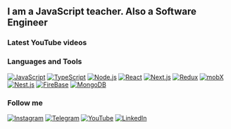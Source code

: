 <!-- [![Header](https://github.com/Qwerty-Night/Qwerty-Night/blob/main/assets/aman-pal-W58S3HDN5rM-unsplash.jpeg)](https://www.instagram.com/danilapanarin/) -->

## I am a JavaScript teacher. Also a Software Engineer

### Latest YouTube videos

<!-- YOUTUBE:START -->
<!-- YOUTUBE:END -->

### Languages and Tools

[![JavaScript](https://img.shields.io/badge/-JavaScript-141919?style=for-the-badge&logo=javascript)](https://www.javascript.com/)
[![TypeScript](https://img.shields.io/badge/-TypeScript-141919?style=for-the-badge&logo=TypeScript)](https://www.typescriptlang.org/)
[![Node.js](https://img.shields.io/badge/-Node.js-141919?style=for-the-badge&logo=Node.js)](https://nodejs.org/en/)
[![React](https://img.shields.io/badge/-React-141919?style=for-the-badge&logo=React)](https://reactjs.org/)
[![Next.js](https://img.shields.io/badge/-Next.js-141919?style=for-the-badge&logo=Next.js)](https://nextjs.org/)
[![Redux](https://img.shields.io/badge/-Redux-141919?style=for-the-badge&logo=Redux)](https://redux.js.org/)
[![mobX](https://img.shields.io/badge/-mobX-141919?style=for-the-badge&logo=mobX)](https://mobx.js.org/README.html)
[![Nest.js](https://img.shields.io/badge/-Nest.js-141919?style=for-the-badge&logo=Nest.js)](https://nestjs.com/)
[![FireBase](https://img.shields.io/badge/-FireBase-141919?style=for-the-badge&logo=FireBase)](https://firebase.google.com/)
[![MongoDB](https://img.shields.io/badge/-MongoDB-141919?style=for-the-badge&logo=MongoDB)](https://www.mongodb.com/)

### Follow me

[![Instagram](https://img.shields.io/badge/-Instagram-141919?style=for-the-badge&logo=Instagram)](https://www.instagram.com/danilapanarin/)
[![Telegram](https://img.shields.io/badge/-Telegram-141919?style=for-the-badge&logo=Telegram)](https://t.me/Apollo0)
[![YouTube](https://img.shields.io/badge/-YouTube-141919?style=for-the-badge&logo=YouTube)](https://www.youtube.com/channel/UC8BTVj_9AmXq4RynzgOx8jA)
[![LinkedIn](https://img.shields.io/badge/-LinkedIn-141919?style=for-the-badge&logo=LinkedIn)](https://www.linkedin.com/in/danil-panarin-202893206/)
